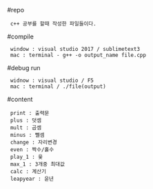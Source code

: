 #repo
     
     c++ 공부를 할때 작성한 파일들이다.


#compile
     
     window : visual studio 2017 / sublimetext3
     mac : terminal - g++ -o output_name file.cpp

#debug run

     widnow : visual studio / F5
     mac : terminal / ./file(output)

#content
    
     print : 출력문
     plus : 덧셈
     mult : 곱셈
     minus : 뺄셈
     change : 자리변경
     even : 짝수/홀수
     play_1 : 윷
     max_1 : 3개중 최대값
     calc : 계산기
     leapyear : 윤년
